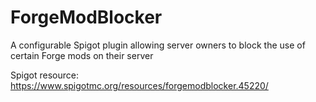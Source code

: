 # ForgeModBlocker
A configurable Spigot plugin allowing server owners to block the use of certain Forge mods on their server

Spigot resource: https://www.spigotmc.org/resources/forgemodblocker.45220/